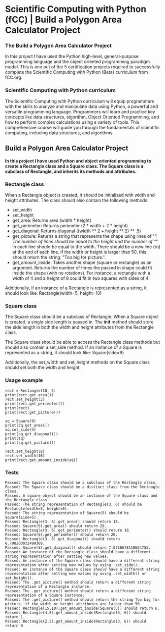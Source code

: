 # Scientific Computing with Python (fCC) | Build a Polygon Area Calculator Project

### The Build a Polygon Area Calculator Project
 In this project I have used the Python high-level, general-purpose programming language and the object oriented programming paradigm model. This is one out of the 5 certification projects required to successfully complete the Scientific Computing with Python (Beta) curriculum from fCC.org.

### Scientific Computing with Python curriculum
The Scientific Computing with Python curriculum will equip programmers with the skills to analyze and manipulate data using Python, a powerful and versatile programming language. Programmers will learn and practice key concepts like data structures, algorithm, Object Oriented Programming, and how to perform complex calculations using a variety of tools. This comprehensive course will guide you through the fundamentals of scientific computing, including data structures, and algorithms.

## Build a Polygon Area Calculator Project

#### In this project I have used Python and object oriented programming to create a Rectangle class and a Square class. The Square class is a subclass of Rectangle, and inherits its methods and attributes.

### Rectangle class

When a Rectangle object is created, it should be initialized with width and height attributes. The class should also contain the following methods:
- set_width
- set_height
- get_area: Returns area (width * height)
- get_perimeter: Returns perimeter (2 * width + 2 * height)
- get_diagonal: Returns diagonal ((width ** 2 + height ** 2) ** .5)
- get_picture: Returns a string that represents the shape using lines of "*". The number of lines should be equal to the height and the number of "*" in each line should be equal to the width. There should be a new line (\n) at the end of each line. If the width or height is larger than 50, this should return the string: "Too big for picture.".
- get_amount_inside: Takes another shape (square or rectangle) as an argument. Returns the number of times the passed in shape could fit inside the shape (with no rotations). For instance, a rectangle with a width of 4 and a height of 8 could fit in two squares with sides of 4.

Additionally, if an instance of a Rectangle is represented as a string, it should look like: Rectangle(width=5, height=10)
### Square class

The Square class should be a subclass of Rectangle. When a Square object is created, a single side length is passed in. The __init__ method should store the side length in both the width and height attributes from the Rectangle class.

The Square class should be able to access the Rectangle class methods but should also contain a set_side method. If an instance of a Square is represented as a string, it should look like: Square(side=9)

Additionally, the set_width and set_height methods on the Square class should set both the width and height.
### Usage example
```
rect = Rectangle(10, 5)
print(rect.get_area())
rect.set_height(3)
print(rect.get_perimeter())
print(rect)
print(rect.get_picture())

sq = Square(9)
print(sq.get_area())
sq.set_side(4)
print(sq.get_diagonal())
print(sq)
print(sq.get_picture())

rect.set_height(8)
rect.set_width(16)
print(rect.get_amount_inside(sq))
```


### Tests
```
Passed: The Square class should be a subclass of the Rectangle class.
Passed: The Square class should be a distinct class from the Rectangle class.
Passed: A square object should be an instance of the Square class and the Rectangle class.
Passed: The string representation of Rectangle(3, 6) should be Rectangle(width=3, height=6).
Passed: The string representation of Square(5) should be Square(side=5).
Passed: Rectangle(3, 6).get_area() should return 18.
Passed: Square(5).get_area() should return 25.
Passed: Rectangle(3, 6).get_perimeter() should return 18.
Passed: Square(5).get_perimeter() should return 20.
Passed: Rectangle(3, 6).get_diagonal() should return 6.708203932499369.
Passed: Square(5).get_diagonal() should return 7.0710678118654755.
Passed: An instance of the Rectangle class should have a different string representation after setting new values.
Passed: An instance of the Square class should have a different string representation after setting new values by using .set_side().
Passed: An instance of the Square class should have a different string representation after setting new values by using .set_width() or set_height().
Passed: The .get_picture() method should return a different string representation of a Rectangle instance.
Passed: The .get_picture() method should return a different string representation of a Square instance.
Passed: The .get_picture() method should return the string Too big for picture. if the width or height attributes are larger than 50.
Passed: Rectangle(15,10).get_amount_inside(Square(5)) should return 6.
Passed: Rectangle(4,8).get_amount_inside(Rectangle(3, 6)) should return 1.
Passed: Rectangle(2,3).get_amount_inside(Rectangle(3, 6)) should return 0.
```
